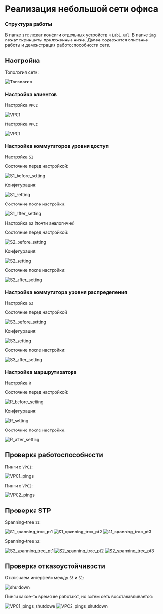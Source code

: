 # Реализация небольшой сети офиса

### Структура работы
В папке `src` лежат конфиги отдельных устройств и `Lab1.uml`.
В папке `img` лежат скриншоты приложенные ниже.
Далее содержится описание работы и демонстрация работоспособности сети.

## Настройка

Топология сети:

![Топология](img/topology.jpg)

### Настройка клиентов

Настройка `VPC1`:

![VPC1](img/VPC1_setting.jpg)

Настройка `VPC2`:

![VPC1](img/VPC2_setting.jpg)

### Настройка коммутаторов уровня доступ

Настройка `S1`

Состояние перед настройкой:

![S1_before_setting](img/S1_before_setting.jpg)

Конфигурация:

![S1_setting](img/S1_setting.jpg)

Состояние после настройки:

![S1_after_setting](img/S1_after_setting.jpg)

Настройка `S2` (почти аналогично)

Состояние перед настройкой:

![S2_before_setting](img/S2_before_setting.jpg)

Конфигурация:

![S2_setting](img/S2_setting.jpg)

Состояние после настройки:

![S2_after_setting](img/S2_after_setting.jpg)

### Настройка коммутатора уровня распределения

Настройка `S3`

Состояние перед настройкой

![S3_before_setting](img/S3_before_setting.jpg)

Конфигурация:

![S3_setting](img/S3_setting.jpg)

Состояние после настройки:

![S3_after_setting](img/S3_after_setting.jpg)

### Настройка маршрутизатора

Настройка `R`

Состояние перед настройкой:

![R_before_setting](img/R_before_setting.jpg)

Конфигурация:

![R_setting](img/R_setting.jpg)

Состояние после настройки:

![R_after_setting](img/R_after_setting.jpg)

## Проверка работоспособности

Пинги с `VPC1`:

![VPC1_pings](img/VPC1_pings.jpg)

Пинги с `VPC2`:

![VPC2_pings](img/VPC2_pings.jpg)

## Проверка STP

Spanning-tree `S1`:

![S1_spanning_tree_pt1](img/S1_spanning_tree_pt1.jpg)
![S1_spanning_tree_pt2](img/S1_spanning_tree_pt2.jpg)
![S1_spanning_tree_pt3](img/S1_spanning_tree_pt3.jpg)

Spanning-tree `S2`:

![S2_spanning_tree_pt1](img/S2_spanning_tree_pt1.jpg)
![S2_spanning_tree_pt2](img/S2_spanning_tree_pt2.jpg)
![S2_spanning_tree_pt3](img/S2_spanning_tree_pt3.jpg)

## Проверка отказоустойчивости

Отключаем интерфейс между `S3` и `S1`:

![shutdown](img/shutdown.jpg)

Пинги какое-то время не работают, но затем сеть восстанавливается:

![VPC1_pings_shutdown](img/VPC1_pings_shutdown.jpg)
![VPC2_pings_shutdown](img/VPC2_pings_shutdown.jpg)
